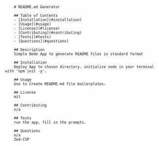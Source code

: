
        # README.md Generator

        ## Table of Contents
        - [Installation](#installation)
        - [Usage](#usage)
        - [License](#license)
        - [Contributing](#contributing)
        - [Tests](#tests)
        - [Questions](#questions)
        
        ## Description
        Simple Node App to generate README files in standard format

        ## Installation
        Deploy App to chosen directory. initialize node in your terminal with 'npm init -y'.
        
        ## Usage
        Use to Create README.md file boilerplates.
        
        ## License
        mit
        
        ## Contributing
        n/a
        
        ## Tests
        run the app, fill in the prompts.
        
        ## Questions
        n/a
        Zed-CSP
        